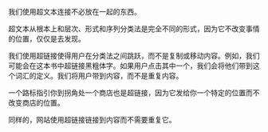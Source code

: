 我们使用超文本连接不必放在一起的东西。

超文本从根本上和层次、形式和序列分类法是完全不同的形式，因为它不改变事情的位置，仅仅是去发现。

我们使用超链接使得用户在分类法之间跳跃，而不是复制或移动内容。例如，我们可能会在这本书中超链接黑粗体字。如果用户点击其中一个，我们会将他们带到这个词汇的定义。我们将用户带到内容，而不是重复内容。

一个路标指引你到拐角处一个商店也是超链接，因为它发给你一个特定的位置而不改变商店的位置。

同样的，网站使用超链接链接到内容而不需要重复它。
